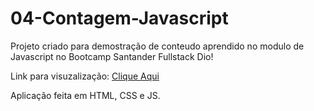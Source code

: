 # 04-Contagem-Javascript

Projeto criado para demostração de conteudo aprendido no modulo de Javascript no Bootcamp Santander Fullstack Dio!

Link para visuzalização: [Clique Aqui](https://htmlpreview.github.io/?https://github.com/DeSouzaRafael/04-contadorJS-bootcamp-dio/blob/main/index.html)

Aplicação feita em HTML, CSS e JS.
